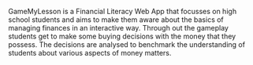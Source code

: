 GameMyLesson is a Financial Literacy Web App that focusses on high school students and aims to make them aware about the basics of managing finances in an interactive way. Through out the gameplay students get to make some buying decisions with the money that they possess. The decisions are analysed to benchmark the understanding of students about various aspects of money matters.

